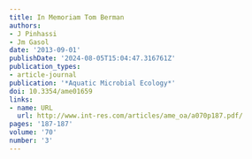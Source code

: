 ```yaml
---
title: In Memoriam Tom Berman
authors:
- J Pinhassi
- Jm Gasol
date: '2013-09-01'
publishDate: '2024-08-05T15:04:47.316761Z'
publication_types:
- article-journal
publication: '*Aquatic Microbial Ecology*'
doi: 10.3354/ame01659
links:
- name: URL
  url: http://www.int-res.com/articles/ame_oa/a070p187.pdf/
pages: '187-187'
volume: '70'
number: '3'
---
```

